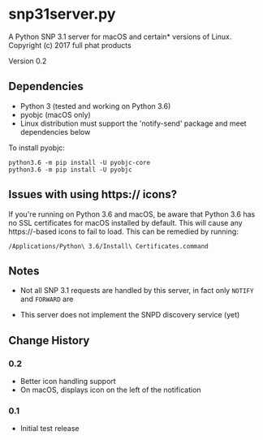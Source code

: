 
# snp31server.py

A Python SNP 3.1 server for macOS and certain* versions of Linux.
Copyright (c) 2017 full phat products

Version 0.2


## Dependencies

* Python 3 (tested and working on Python 3.6)
* pyobjc (macOS only)
* Linux distribution must support the 'notify-send' package and meet dependencies below

To install pyobjc:

    python3.6 -m pip install -U pyobjc-core
    python3.6 -m pip install -U pyobjc


## Issues with using https:// icons?

If you're running on Python 3.6 and macOS, be aware that Python 3.6 has no SSL certificates for macOS installed by default.  This will cause any https://-based icons to fail to load.  This can be remedied by running:

`/Applications/Python\ 3.6/Install\ Certificates.command`



## Notes

* Not all SNP 3.1 requests are handled by this server, in fact only `NOTIFY` and `FORWARD` are

* This server does not implement the SNPD discovery service (yet)


## Change History

### 0.2
* Better icon handling support
* On macOS, displays icon on the left of the notification

### 0.1
* Initial test release







